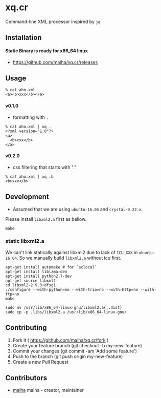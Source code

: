 # xq.cr

Command-line XML processor inspired by `jq`

## Installation

#### Static Binary is ready for x86_64 linux
- https://github.com/maiha/xq.cr/releases

## Usage

```shell
% cat aho.xml
<a><b>xxx</b></a>
```

#### v0.1.0
- formatting with `.`

```shell
% cat aho.xml | xq .
<?xml version="1.0"?>
<a>
  <b>xxx</b>
</a>
```
#### v0.2.0
- css filtering that starts with "."

```shell
% cat aho.xml | xq .b
<b>xxx</b>
```

## Development

- Assumed that we are using `ubuntu-16.04` and `crystal-0.22.x`.

Please install `libxml2.a` first as bellow.

```shell
make
```

### static libxml2.a

We can't link statically against libxml2 due to lack of `ICU_XXX` in `ubuntu-16.04`.
So we manually build `libxml2.a` without icu first.

```
apt-get install automake # for `aclocal`
apt-get install liblzma-dev
apt-get install python2.7-dev
apt-get source libxml2
cd libxml2-2.9.3+dfsg1
./configure --with-python=no --with-trio=no --with-http=no --with-ftp=no
make

sudo mv /usr/lib/x86_64-linux-gnu/libxml2.a{,.dist}
sudo cp -p .libs/libxml2.a /usr/lib/x86_64-linux-gnu/
```

## Contributing

1. Fork it ( https://github.com/maiha/xq.cr/fork )
2. Create your feature branch (git checkout -b my-new-feature)
3. Commit your changes (git commit -am 'Add some feature')
4. Push to the branch (git push origin my-new-feature)
5. Create a new Pull Request

## Contributors

- [maiha](https://github.com/maiha) maiha - creator, maintainer
